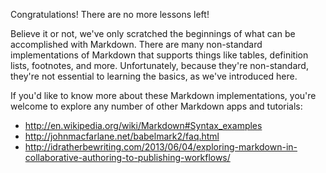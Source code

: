 Congratulations! There are no more lessons left!

Believe it or not, we've only scratched the beginnings of what can be accomplished
with Markdown. There are many non-standard implementations of Markdown that supports
things like tables, definition lists, footnotes, and more. Unfortunately, because
they're non-standard, they're not essential to learning the basics, as we've
introduced here.

If you'd like to know more about these Markdown implementations, you're welcome
to explore any number of other Markdown apps and tutorials:

* <http://en.wikipedia.org/wiki/Markdown#Syntax_examples>
* <http://johnmacfarlane.net/babelmark2/faq.html>
* <http://idratherbewriting.com/2013/06/04/exploring-markdown-in-collaborative-authoring-to-publishing-workflows/>
